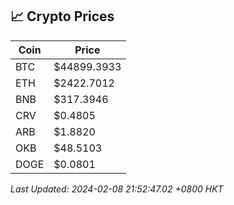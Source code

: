 ## 📈 Crypto Prices

| Coin | Price |
| ---- | ----- |
| BTC | $44899.3933 |
| ETH | $2422.7012 |
| BNB | $317.3946 |
| CRV | $0.4805 |
| ARB | $1.8820 |
| OKB | $48.5103 |
| DOGE | $0.0801 |

_Last Updated: 2024-02-08 21:52:47.02 +0800 HKT_